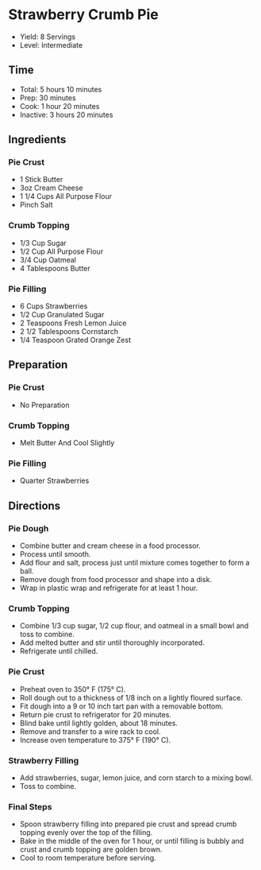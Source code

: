# Strawberry Crumb Pie

* Yield: 8 Servings
* Level: Intermediate

## Time

* Total: 5 hours 10 minutes
* Prep: 30 minutes
* Cook: 1 hour 20 minutes
* Inactive: 3 hours 20 minutes

## Ingredients

### Pie Crust

* 1 Stick Butter
* 3oz Cream Cheese
* 1 1/4 Cups All Purpose Flour
* Pinch Salt

### Crumb Topping

* 1/3 Cup Sugar
* 1/2 Cup All Purpose Flour
* 3/4 Cup Oatmeal
* 4 Tablespoons Butter

### Pie Filling

* 6 Cups Strawberries
* 1/2 Cup Granulated Sugar
* 2 Teaspoons Fresh Lemon Juice
* 2 1/2 Tablespoons Cornstarch
* 1/4 Teaspoon Grated Orange Zest

## Preparation

### Pie Crust

* No Preparation

### Crumb Topping

* Melt Butter And Cool Slightly

### Pie Filling

* Quarter Strawberries


## Directions

### Pie Dough

* Combine butter and cream cheese in a food processor.
* Process until smooth.
* Add flour and salt, process just until mixture comes together to form a ball.
* Remove dough from food processor and shape into a disk.
* Wrap in plastic wrap and refrigerate for at least 1 hour.

### Crumb Topping

* Combine 1/3 cup sugar, 1/2 cup flour, and oatmeal in a small bowl and toss to combine.
* Add melted butter and stir until thoroughly incorporated.
* Refrigerate until chilled.

### Pie Crust

* Preheat oven to 350&deg; F (175&deg; C).
* Roll dough out to a thickness of 1/8 inch on a lightly floured surface.
* Fit dough into a 9 or 10 inch tart pan with a removable bottom.
* Return pie crust to refrigerator for 20 minutes.
* Blind bake until lightly golden, about 18 minutes.
* Remove and transfer to a wire rack to cool.
* Increase oven temperature to 375&deg; F (190&deg; C).

### Strawberry Filling

* Add strawberries, sugar, lemon juice, and corn starch to a mixing bowl.
* Toss to combine.

### Final Steps

* Spoon strawberry filling into prepared pie crust and spread crumb topping evenly over the top of the filling.
* Bake in the middle of the oven for 1 hour, or until filling is bubbly and crust and crumb topping are golden brown.
* Cool to room temperature before serving.